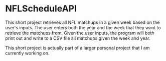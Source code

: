 # NFLScheduleAPI

This short project retrieves all NFL matchups in a given week based on the user's inputs. The user enters both the year and the week that they want to retrieve the matchups from. Given the user inputs, the program will both print out and write to a CSV file all matchups given the week and year. 

This short project is actually part of a larger personal project that I am currently working on. 
